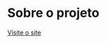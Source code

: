 # Sobre o projeto

<a href='https://projeto-web-site-car-q9pp4diuu-mayk-gomes98-hotmailcom.vercel.app/'>Visite o site</a>
